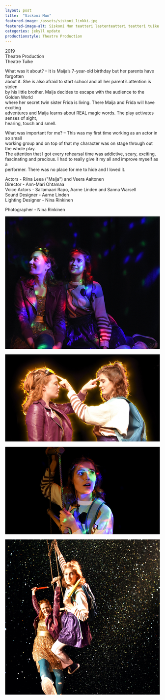 ```yaml
---
layout: post
title:  "Siskoni Mun"
featured-image: /assets/siskoni_linkki.jpg
featured-image-alt: Siskoni Mun teatteri lastenteatteri teatteri tuike
categories: jekyll update
productionstyle: Theatre Production
---
```

  2019  
  Theatre Production   
  Theatre Tuike  

  What was it about? – It is Maija’s 7-year-old birthday but her parents have forgotten  
  about it. She is also afraid to start school and all her parent’s attention is stolen  
  by his little brother. Maija decides to escape with the audience to the Golden World  
  where her secret twin sister Frida is living. There Maija and Frida will have exciting  
  adventures and Maija learns about REAL magic words. The play activates senses of sight,  
  hearing, touch and smell.  

  What was important for me? – This was my first time working as an actor in so small  
  working group and on top of that my character was on stage through out the whole play.  
  The attention that I got every rehearsal time was addictive, scary, exciting,  
  fascinating and precious. I had to really give it my all and improve myself as a  
  performer. There was no place for me to hide and I loved it.  

  Actors - Riina Leea ("Maija") and Veera Aaltonen  
  Director - Ann-Mari Ohtamaa  
  Voice Actors - Sallamaari Rapo, Aarne Linden and Sanna Warsell  
  Sound Designer - Aarne Linden  
  Lighting Designer - Nina Rinkinen  

  Photographer - Nina Rinkinen

![alt text](/assets/projects/siskoni1.jpg)

![alt text](/assets/projects/siskoni2.jpg)

![alt text](/assets/projects/siskoni3.jpg)

![alt text](/assets/projects/siskoni4.jpg)


